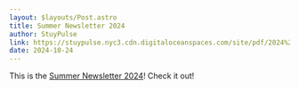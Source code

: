 ```yaml
---
layout: $layouts/Post.astro
title: Summer Newsletter 2024
author: StuyPulse
link: https://stuypulse.nyc3.cdn.digitaloceanspaces.com/site/pdf/2024%20Summer%20Newsletter.pdf
date: 2024-10-24
---
```


This is the [Summer Newsletter 2024](https://stuypulse.nyc3.cdn.digitaloceanspaces.com/site/pdf/2024%20Summer%20Newsletter.pdf)! Check it out!

